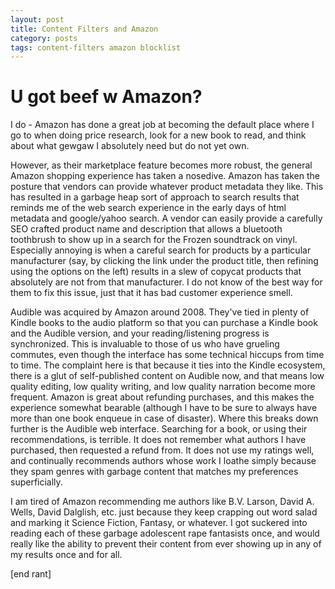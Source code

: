 ```yaml
---
layout: post
title: Content Filters and Amazon
category: posts
tags: content-filters amazon blocklist
---
```


# U got beef w Amazon?

I do - Amazon has done a great job at becoming the default place where I go to when doing price research, look for a new book to read, and think about what gewgaw I absolutely need but do not yet own.

However, as their marketplace feature becomes more robust, the general Amazon shopping experience has taken a nosedive. Amazon has taken the posture that vendors can provide whatever product metadata they like. This has resulted in a garbage heap sort of approach to search results that reminds me of the web search experience in the early days of html metadata and google/yahoo search. A vendor can easily provide a carefully SEO crafted product name and description that allows a bluetooth toothbrush to show up in a search for the Frozen soundtrack on vinyl. Especially annoying is when a careful search for products by a particular manufacturer (say, by clicking the link under the product title, then refining using the options on the left) results in a slew of copycat products that absolutely are not from that manufacturer. I do not know of the best way for them to fix this issue, just that it has bad customer experience smell.

Audible was acquired by Amazon around 2008. They've tied in plenty of Kindle books to the audio platform so that you can purchase a Kindle book and the Audible version, and your reading/listening progress is synchronized. This is invaluable to those of us who have grueling commutes, even though the interface has some technical hiccups from time to time. The complaint here is that because it ties into the Kindle ecosystem, there is a glut of self-published content on Audible now, and that means low quality editing, low quality writing, and low quality narration become more frequent. Amazon is great about refunding purchases, and this makes the experience somewhat bearable (although I have to be sure to always have more than one book enqueue in case of disaster). Where this breaks down further is the Audible web interface. Searching for a book, or using their recommendations, is terrible. It does not remember what authors I have purchased, then requested a refund from. It does not use my ratings well, and continually recommends authors whose work I loathe simply because they spam genres with garbage content that matches my preferences superficially.

I am tired of Amazon recommending me authors like B.V. Larson, David A. Wells, David Dalglish, etc. just because they keep crapping out word salad and marking it Science Fiction, Fantasy, or whatever. I got suckered into reading each of these garbage adolescent rape fantasists once, and would really like the ability to prevent their content from ever showing up in any of my results once and for all.

[end rant]
